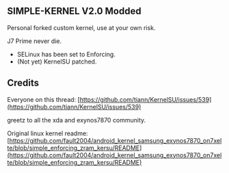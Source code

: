 ## SIMPLE-KERNEL V2.0 Modded

Personal forked custom kernel, use at your own risk.

J7 Prime never die.

* SELinux has been set to Enforcing.
* (Not yet) KernelSU patched.

## Credits

Everyone on this thread: [https://github.com/tiann/KernelSU/issues/539](https://github.com/tiann/KernelSU/issues/539)

greetz to all the xda and exynos7870 community.

Original linux kernel readme: [https://github.com/fault2004/android_kernel_samsung_exynos7870_on7xelte/blob/simple_enforcing_zram_kersu/README](https://github.com/fault2004/android_kernel_samsung_exynos7870_on7xelte/blob/simple_enforcing_zram_kersu/README)
